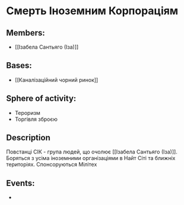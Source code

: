 # Смерть Іноземним Корпораціям
## Members:
- [[Ізабела Сантьяго (Іза)]]
## Bases:
- [[Каналізаційний чорний ринок]]
## Sphere of activity:
- Тероризм
- Торгівля зброєю
## Description
Повстанці СІК - група людей, що очолює [[Ізабела Сантьяго (Іза)]]. Боряться з усіма іноземними організаціями в Найт Сіті та ближніх територіях. Спонсоруються Мілітех
## Events:
- 